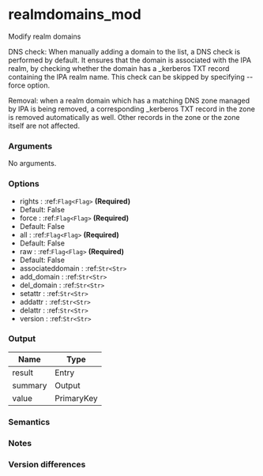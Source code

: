 [//]: # (THE CONTENT BELOW IS GENERATED. DO NOT EDIT.)
# realmdomains_mod

Modify realm domains

DNS check: When manually adding a domain to the list, a DNS check is
performed by default. It ensures that the domain is associated with
the IPA realm, by checking whether the domain has a _kerberos TXT record
containing the IPA realm name. This check can be skipped by specifying
--force option.

Removal: when a realm domain which has a matching DNS zone managed by
IPA is being removed, a corresponding _kerberos TXT record in the zone is
removed automatically as well. Other records in the zone or the zone
itself are not affected.


### Arguments
No arguments.

### Options
* rights : :ref:`Flag<Flag>` **(Required)**
 * Default: False
* force : :ref:`Flag<Flag>` **(Required)**
 * Default: False
* all : :ref:`Flag<Flag>` **(Required)**
 * Default: False
* raw : :ref:`Flag<Flag>` **(Required)**
 * Default: False
* associateddomain : :ref:`Str<Str>`
* add_domain : :ref:`Str<Str>`
* del_domain : :ref:`Str<Str>`
* setattr : :ref:`Str<Str>`
* addattr : :ref:`Str<Str>`
* delattr : :ref:`Str<Str>`
* version : :ref:`Str<Str>`

### Output
|Name|Type
|-|-
|result|Entry
|summary|Output
|value|PrimaryKey

[//]: # (ADD YOUR NOTES BELOW. THESE WILL BE PICKED EVERY TIME THE DOCS ARE REGENERATED. //end)
### Semantics

### Notes

### Version differences